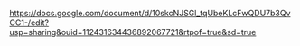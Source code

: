 https://docs.google.com/document/d/10skcNJSGl_tqUbeKLcFwQDU7b3QvCC1-/edit?usp=sharing&ouid=112431634436892067721&rtpof=true&sd=true
